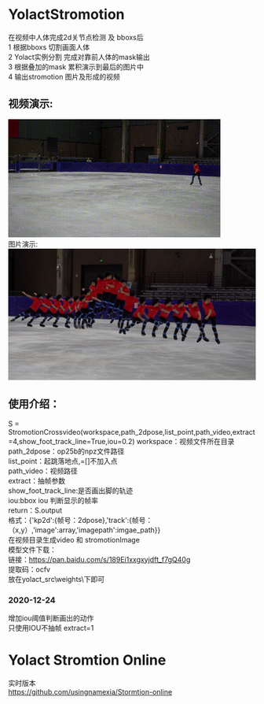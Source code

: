 # YolactStromotion
在视频中人体完成2d关节点检测 及 bboxs后  
1 根据bboxs  切割画面人体  
2 Yolact实例分割 完成对靠前人体的mask输出   
3 根据叠加的mask 累积演示到最后的图片中  
4 输出stromotion 图片及形成的视频
## 视频演示:  
![image](https://github.com/usingnamexia/YolactStromotion/blob/main/demo/StromtionCrossVideo.gif)  
图片演示:  
![image](https://github.com/usingnamexia/YolactStromotion/blob/main/demo/StromtionCrossVideo_mini.png)  
## 使用介绍：  
S = StromotionCrossvideo(workspace,path_2dpose,list_point,path_video,extract=4,show_foot_track_line=True,iou=0.2)
workspace：视频文件所在目录  
path_2dpose：op25b的npz文件路径  
list_point：起跳落地点,=[]不加入点    
path_video：视频路径  
extract：抽帧参数  
show_foot_track_line:是否画出脚的轨迹  
iou:bbox iou 判断显示的帧率  
return：S.output  
格式：{'kp2d':{帧号：2dpose},'track':{帧号：（x,y）,'image':array,'imagepath':imgae_path}}  
在视频目录生成video 和 stromotionImage  
模型文件下载：  
链接：https://pan.baidu.com/s/189Ei1xxgxyjdft_f7gQ40g   
提取码：ocfv   
放在yolact_src\weights\下即可  
### 2020-12-24
增加iou阈值判断画出的动作  
只使用IOU不抽帧 extract=1  
# Yolact Stromtion Online  
实时版本  
https://github.com/usingnamexia/Stormtion-online  
